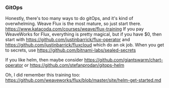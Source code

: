 ### GitOps

Honestly, there's too many ways to do gitOps, and it's kind of overwhelming. Weave Flux is the most mature, so just start there.
https://www.katacoda.com/courses/weave/flux-training
If you pay WeaveWorks for Flux, everything is pretty magical, but if you have $0, then start with https://github.com/justinbarrick/flux-operator and https://github.com/justinbarrick/fluxcloud which do an ok job.
When you get to secrets, use https://github.com/bitnami-labs/sealed-secrets

If you like helm, then maybe consider https://github.com/giantswarm/chart-operator or https://github.com/stefanprodan/gitops-helm

Oh, I did remember this training too: https://github.com/weaveworks/flux/blob/master/site/helm-get-started.md

